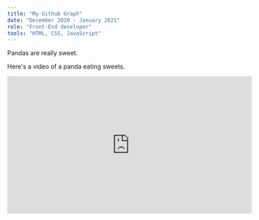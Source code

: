 ```yaml
---
title: "My Github Graph"
date: "December 2020 - January 2021"
role: "Front-End developer"
tools: "HTML, CSS, JavaScript"
---
```


Pandas are really sweet.

Here's a video of a panda eating sweets.

<iframe width="560" height="315" src="https://www.youtube.com/embed/4n0xNbfJLR8" frameborder="0" allowfullscreen></iframe>
